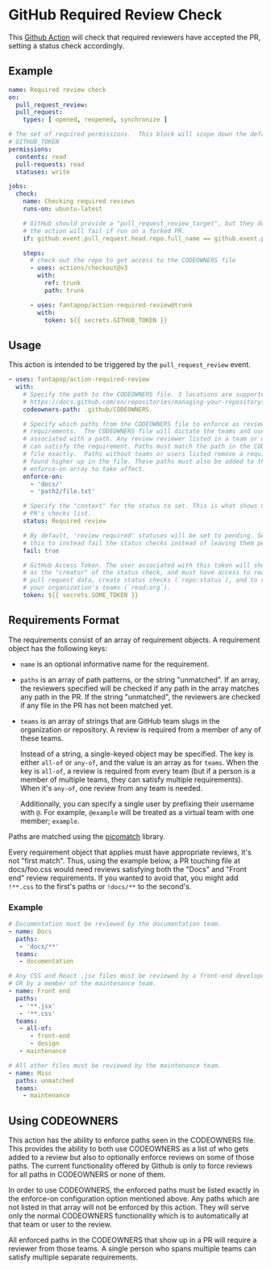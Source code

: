 # GitHub Required Review Check

This [Github Action](https://github.com/features/actions) will check that required reviewers have
accepted the PR, setting a status check accordingly.

## Example

```yaml
name: Required review check
on:
  pull_request_review:
  pull_request:
    types: [ opened, reopened, synchronize ]

# The set of required permissions.  This block will scope down the default
# GITHUB_TOKEN
permissions:
  contents: read
  pull-requests: read
  statuses: write

jobs:
  check:
    name: Checking required reviews
    runs-on: ubuntu-latest

    # GitHub should provide a "pull_request_review_target", but they don't and
    # the action will fail if run on a forked PR.
    if: github.event.pull_request.head.repo.full_name == github.event.pull_request.base.repo.full_name

    steps:
      # check out the repo to get access to the CODEOWNERS file
      - uses: actions/checkout@v3
        with:
          ref: trunk
          path: trunk

      - uses: fantapop/action-required-review@trunk
        with:
          token: ${{ secrets.GITHUB_TOKEN }}
```

## Usage

This action is intended to be triggered by the `pull_request_review` event.

```yaml
- uses: fantapop/action-required-review
  with:
    # Specify the path to the CODEOWNERS file. 3 locations are supported as dictated here: 
    # https://docs.github.com/en/repositories/managing-your-repositorys-settings-and-features/customizing-your-repository/about-code-owners#codeowners-file-location
    codeowners-path: .github/CODEOWNERS

    # Specify which paths from the CODEOWNERS file to enforce as review
    # requirements.  The CODEOWNERS file will dictate the teams and users
    # associated with a path. Any review reviewer listed in a team or directly
    # can satisfy the requirement. Paths must match the path in the CODEOWNERS
    # file exactly.  Paths without teams or users listed remove a requirement
    # found higher up in the file. These paths must also be added to the
    # enforce-on array to take affect.
    enforce-on:
      - 'docs/'
      - 'path2/file.txt'

    # Specify the "context" for the status to set. This is what shows up in the
    # PR's checks list.
    status: Required review

    # By default, 'review required' statuses will be set to pending. Set
    # this to instead fail the status checks instead of leaving them pending.
    fail: true

    # GitHub Access Token. The user associated with this token will show up
    # as the "creator" of the status check, and must have access to read
    # pull request data, create status checks (`repo:status`), and to read
    # your organization's teams (`read:org`).
    token: ${{ secrets.SOME_TOKEN }}
```

## Requirements Format

The requirements consist of an array of requirement objects. A requirement object has the following keys:

* `name` is an optional informative name for the requirement.
* `paths` is an array of path patterns, or the string "unmatched". If an array, the reviewers
  specified will be checked if any path in the array matches any path in the PR. If the string
  "unmatched", the reviewers are checked if any file in the PR has not been matched yet.
* `teams` is an array of strings that are GitHub team slugs in the organization or repository. A
  review is required from a member of any of these teams.

  Instead of a string, a single-keyed object may be specified. The key is either `all-of` or
  `any-of`, and the value is an array as for `teams`. When the key is `all-of`, a review is required
  from every team (but if a person is a member of multiple teams, they can satisfy multiple
  requirements). When it's `any-of`, one review from any team is needed.

  Additionally, you can specify a single user by prefixing their username with `@`. For example,
  `@example` will be treated as a virtual team with one member; `example`.

Paths are matched using the [picomatch](https://www.npmjs.com/package/picomatch#globbing-features) library.

Every requirement object that applies must have appropriate reviews, it's not "first match". Thus,
using the example below, a PR touching file at docs/foo.css would need reviews satisfying both
the "Docs" and "Front end" review requirements. If you wanted to avoid that, you might add
`!**.css` to the first's paths or `!docs/**` to the second's.

### Example

```yaml
# Documentation must be reviewed by the documentation team.
- name: Docs
  paths:
   - 'docs/**'
  teams:
   - documentation

# Any CSS and React .jsx files must be reviewed by a front-end developer AND by a designer,
# OR by a member of the maintenance team.
- name: Front end
  paths:
   - '**.jsx'
   - '**.css'
  teams:
   - all-of:
      - front-end
      - design
   - maintenance

# All other files must be reviewed by the maintenance team.
- name: Misc
  paths: unmatched
  teams:
    - maintenance
```

## Using CODEOWNERS

This action has the ability to enforce paths seen in the CODEOWNERS file.  This provides the ability to both use CODEOWNERS as a list of who gets added to a review but also to optionally enforce reviews on some of those paths.  The current functionality offered by Github is only to force reviews for all paths in CODEOWNERS or none of them.

In order to use CODEOWNERS, the enforced paths must be listed exactly in the enforce-on configuration option mentioned above.  Any paths which are not listed in that array will not be enforced by this action.  They will serve only the normal CODEOWNERS functionality which is to automatically at that team or user to the review.

All enforced paths in the CODEOWNERS that show up in a PR will require a reviewer from those teams.  A single person who spans multiple teams can satisfy multiple separate requirements.
